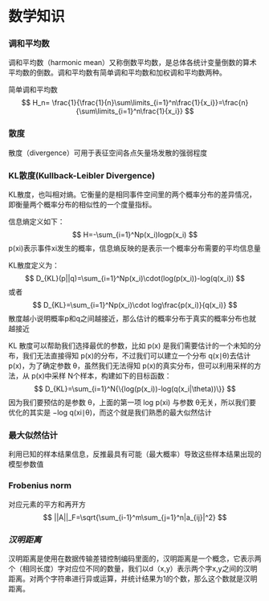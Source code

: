 # 数学知识

### 调和平均数

调和平均数（harmonic mean）又称倒数平均数，是总体各统计变量倒数的算术平均数的倒数。调和平均数有简单调和平均数和加权调和平均数两种。

简单调和平均数
$$
H_n= \frac{1}{\frac{1}{n}\sum\limits_{i=1}^n\frac{1}{x_i}}=\frac{n}{\sum\limits_{i=1}^n\frac{1}{x_i}}
$$

### 散度

散度（divergence）可用于表征空间各点矢量场发散的强弱程度

### KL散度(Kullback-Leibler Divergence)

KL散度，也叫相对熵。它衡量的是相同事件空间里的两个概率分布的差异情况，即衡量两个概率分布的相似性的一个度量指标。

信息熵定义如下：
$$
H=-\sum_{i=1}^Np(x_i)logp(x_i)
$$
p(xi)表示事件xi发生的概率，信息熵反映的是表示一个概率分布需要的平均信息量

KL散度定义为：
$$
D_{KL}(p||q)=\sum_{i=1}^Np(x_i)\cdot(log(p(x_i))-log(q(x_i))
$$
或者
$$
D_{KL}=\sum_{i=1}^Np(x_i)\cdot log\frac{p(x_i)}{q(x_i)}
$$
散度越小说明概率p和q之间越接近，那么估计的概率分布于真实的概率分布也就越接近

KL 散度可以帮助我们选择最优的参数，比如 p(x) 是我们需要估计的一个未知的分布，我们无法直接得知 p(x)的分布，不过我们可以建立一个分布 q(x∣θ)去估计 p(x)，为了确定参数 θ，虽然我们无法得知 p(x)的真实分布，但可以利用采样的方法，从 p(x)中采样 N个样本，构建如下的目标函数：
$$
D_{KL}=\sum_{i=1}^N{\{log(p(x_i))-log(q(x_i|\theta))\}}
$$
因为我们要预估的是参数 θ，上面的第一项 log ⁡p(xi) 与参数 θ无关，所以我们要优化的其实是 −log ⁡q(xi∣θ)，而这个就是我们熟悉的最大似然估计

### 最大似然估计

利用已知的样本结果信息，反推最具有可能（最大概率）导致这些样本结果出现的模型参数值

### Frobenius norm

对应元素的平方和再开方
$$
||A||_F=\sqrt{\sum_{i-1}^m\sum_{j=1}^n|a_{ij}|^2}
$$

### *汉明距离*

汉明距离是使用在数据传输差错控制编码里面的，汉明距离是一个概念，它表示两个（相同长度）字对应位不同的数量，我们以d（x,y）表示两个字x,y之间的汉明距离。对两个字符串进行异或运算，并统计结果为1的个数，那么这个数就是汉明距离。